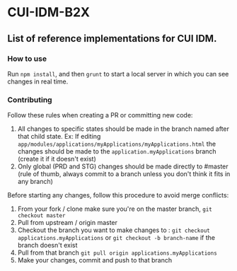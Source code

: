 # CUI-IDM-B2X

## List of reference implementations for CUI IDM.

### How to use

Run `npm install`, and then `grunt` to start a local server in which you can see changes in real time.

### Contributing

Follow these rules when creating a PR or committing new code:
1. All changes to specific states should be made in the branch named after that child state. Ex: If editing `app/modules/applications/myApplications/myApplications.html` the changes should be made to the `application.myApplications` branch (create it if it doesn't exist)
2. Only global (PRD and STG) changes should be made directly to #master (rule of thumb, always commit to a branch unless you don't think it fits in any branch)

Before starting any changes, follow this procedure to avoid merge conflicts:
1. From your fork / clone make sure you're on the master branch, `git checkout master`
2. Pull from upstream / origin master
3. Checkout the branch you want to make changes to : `git checkout applications.myApplications` or `git checkout -b branch-name` if the branch doesn't exist
4. Pull from that branch `git pull origin applications.myApplications`
5. Make your changes, commit and push to that branch